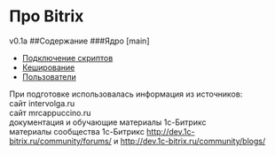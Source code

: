 Про Bitrix 
=====================
v0.1a
##Содержание
###Ядро [main]

* [Подключение скриптов](https://github.com/kolibri1/BitrixBook/blob/master/scripts.md) 
* [Кеширование](https://github.com/kolibri1/BitrixBook/blob/master/cache.md)
* [Пользователи](https://github.com/kolibri1/BitrixBook/blob/master/users.md) 


При подготовке использовалась информация из источников:  
сайт intervolga.ru  
сайт mrcappuccino.ru  
документация и обучающие материалы 1с-Битрикс  
материалы сообщества 1с-Битрикс http://dev.1c-bitrix.ru/community/forums/ и http://dev.1c-bitrix.ru/community/blogs/
